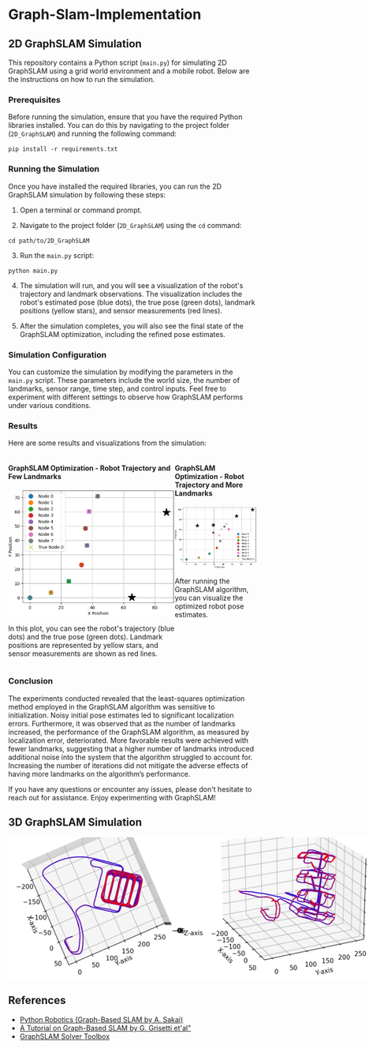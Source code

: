 # Graph-Slam-Implementation
## 2D GraphSLAM Simulation

This repository contains a Python script (`main.py`) for simulating 2D GraphSLAM using a grid world environment and a mobile robot. Below are the instructions on how to run the simulation.

### Prerequisites

Before running the simulation, ensure that you have the required Python libraries installed. You can do this by navigating to the project folder (`2D_GraphSLAM`) and running the following command:

```
pip install -r requirements.txt
```

### Running the Simulation

Once you have installed the required libraries, you can run the 2D GraphSLAM simulation by following these steps:

1. Open a terminal or command prompt.

2. Navigate to the project folder (`2D_GraphSLAM`) using the `cd` command:

```
cd path/to/2D_GraphSLAM
```

3. Run the `main.py` script:

```
python main.py
```

4. The simulation will run, and you will see a visualization of the robot's trajectory and landmark observations. The visualization includes the robot's estimated pose (blue dots), the true pose (green dots), landmark positions (yellow stars), and sensor measurements (red lines).

5. After the simulation completes, you will also see the final state of the GraphSLAM optimization, including the refined pose estimates.

### Simulation Configuration

You can customize the simulation by modifying the parameters in the `main.py` script. These parameters include the world size, the number of landmarks, sensor range, time step, and control inputs. Feel free to experiment with different settings to observe how GraphSLAM performs under various conditions.

### Results

Here are some results and visualizations from the simulation:

<div style="display: flex;">
  <div>
    <h4>GraphSLAM Optimization - Robot Trajectory and Few Landmarks</h4>
    <img src="2D_GraphSLAM/images/nice_4.png" alt="Image 1" width="400"/>
    <p>In this plot, you can see the robot's trajectory (blue dots) and the true pose (green dots). Landmark positions are represented by yellow stars, and sensor measurements are shown as red lines.</p>
  </div>
  
  <div>
    <h4>GraphSLAM Optimization - Robot Trajectory and More Landmarks</h4>
    <img src="2D_GraphSLAM/images/bad_initialization.png" alt="Image 2" width="400"/>
    <p>After running the GraphSLAM algorithm, you can visualize the optimized robot pose estimates.</p>
  </div>
</div>


### Conclusion

The experiments conducted revealed that the least-squares optimization method employed in the GraphSLAM algorithm was sensitive to initialization. Noisy initial pose estimates led to significant localization errors. Furthermore, it was observed that as the number of landmarks increased, the performance of the GraphSLAM algorithm, as measured by localization error, deteriorated. More favorable results were achieved with fewer landmarks, suggesting that a higher number of landmarks introduced additional noise into the system that the algorithm struggled to account for. Increasing the number of iterations did not mitigate the adverse effects of having more landmarks on the algorithm’s performance.

If you have any questions or encounter any issues, please don't hesitate to reach out for assistance. Enjoy experimenting with GraphSLAM!

## 3D GraphSLAM Simulation
<div style="display: flex;">
  <img src="3D_GraphSLAM/Re-immplementation.png" alt="Image 1" width="400"/>
  <img src="3D_GraphSLAM/Sideview.png" alt="Image 2" width="400"/>
</div>

## References

- [Python Robotics (Graph-Based SLAM by A. Sakai)](https://atsushisakai.github.io/PythonRobotics/modules/slam/graph_slam/graph_slam.html#graph-slam-for-a-real-world-se-2-dataset "Python Robotics (Graph-Based SLAM by A. Sakai)")
- [A Tutorial on Graph-Based SLAM by G. Grisetti et'al"](http://www2.informatik.uni-freiburg.de/~stachnis/pdf/grisetti10titsmag.pdf "A Tutorial on Graph-Based SLAM by G. Grisetti et'al")
- [GraphSLAM Solver Toolbox](https://github.com/JeffLIrion/python-graphslam "GraphSLAM Solver Toolbox")